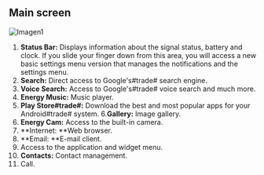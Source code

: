 ## Main screen

![Imagen1](http://static.energysistem.com/images/manuals/42178/542bb0e22e4e0.jpg)

1. **Status Bar:** Displays information about the signal status, battery and clock. If you slide your finger down from this area, you will access a new basic settings menu version that manages the notifications and the settings menu.
2. **Search:** Direct access to Google's#trade# search engine.
3. **Voice Search:** Access to Google's#trade# voice search and much more.
4. **Energy Music:** Music player.
5. **Play Store#trade#:** Download the best and most popular apps for your Android#trade# system.
6.**Gallery:** Image gallery.
7. **Energy Cam:** Access to the built-in camera.
8. **Internet: **Web browser.
9. **Email: **E-mail client.
10. Access to the application and widget menu.
11. **Contacts:** Contact management.
12. Call.
